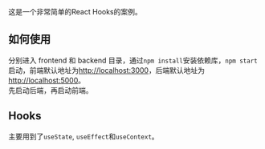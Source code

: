 这是一个非常简单的React Hooks的案例。

## 如何使用

分别进入 frontend 和 backend 目录，通过`npm install`安装依赖库，`npm start`启动，前端默认地址为[http://localhost:3000](http://localhost:3000)，后端默认地址为[http://localhost:5000](http://localhost:5000)。  
先启动后端，再启动前端。

## Hooks

主要用到了`useState`, `useEffect`和`useContext`。
